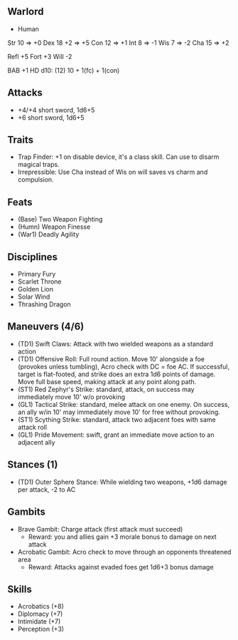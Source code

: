 ## Warlord

* Human

Str 10     => +0
Dex 18  +2 => +5
Con 12     => +1
Int  8     => -1
Wis  7     => -2
Cha 15     => +2

Refl +5
Fort +3
Will -2

BAB +1
HD d10: (12) 10 + 1(fc) + 1(con)

## Attacks
* +4/+4 short sword, 1d6+5
* +6 short sword, 1d6+5

## Traits
* Trap Finder: +1 on disable device, it's a class skill. Can use to disarm magical traps.
* Irrepressible: Use Cha instead of Wis on will saves vs charm and compulsion.

## Feats
* (Base) Two Weapon Fighting
* (Humn) Weapon Finesse
* (War1) Deadly Agility

## Disciplines
* Primary Fury
* Scarlet Throne
* Golden Lion
* Solar Wind
* Thrashing Dragon

## Maneuvers (4/6)
* (TD1) Swift Claws: Attack with two wielded weapons as a standard action
* (TD1) Offensive Roll: Full round action. Move 10' alongside a foe (provokes unless tumbling),
        Acro check with DC = foe AC. If successful, target is flat-footed, and strike does an
        extra 1d6 points of damage. Move full base speed, making attack at any point along path.
* (ST1) Red Zephyr's Strike: standard, attack, on success may immediately move 10' w/o provoking
* (GL1) Tactical Strike: standard, melee attack on one enemy.
        On success, an ally w/in 10' may immediately move 10' for free without provoking.
* (ST1) Scything Strike: standard, attack two adjacent foes with same attack roll
* (GL1) Pride Movement: swift, grant an immediate move action to an adjacent ally

## Stances (1)
* (TD1) Outer Sphere Stance: While wielding two weapons, +1d6 damage per attack, -2 to AC

## Gambits
* Brave Gambit: Charge attack (first attack must succeed)
  - Reward: you and allies gain +3 morale bonus to damage on next attack
* Acrobatic Gambit: Acro check to move through an opponents threatened area
  - Reward: Attacks against evaded foes get 1d6+3 bonus damage

## Skills
* Acrobatics (+8)
* Diplomacy (+7)
* Intimidate (+7)
* Perception (+3)
